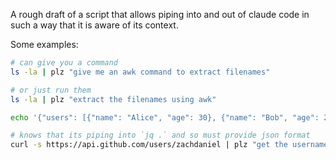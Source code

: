 A rough draft of a script that allows piping into and out of claude code in such a way that it is aware of its context.

Some examples:

```bash
# can give you a command
ls -la | plz "give me an awk command to extract filenames"
```


```bash
# or just run them
ls -la | plz "extract the filenames using awk"
```

```bash
echo '{"users": [{"name": "Alice", "age": 30}, {"name": "Bob", "age": 25}]}' | plz "extract just the names"
```

```bash
# knows that its piping into `jq .` and so must provide json format
curl -s https://api.github.com/users/zachdaniel | plz "get the username and location" | jq .
```